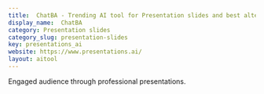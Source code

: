 ```yaml
---
title:  ChatBA - Trending AI tool for Presentation slides and best alternatives
display_name:  ChatBA
category: Presentation slides
category_slug: presentation-slides
key: presentations_ai
website: https://www.presentations.ai/
layout: aitool
---
```


Engaged audience through professional presentations.
